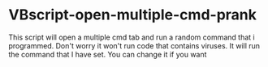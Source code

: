 # VBscript-open-multiple-cmd-prank
This script will open a multiple cmd tab and run a random command that i programmed. Don't worry it won't run code that contains viruses. It will run the command that I have set. You can change it if you want
